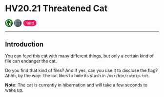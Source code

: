 # HV20.21 Threatened Cat

<img src="../_resources/01_web_security.png" style="height:1.8em;vertical-align:middle;">

<img src="../_resources/02_exploitation.png" style="height:1.8em;vertical-align:middle;">

<img src="../_resources/hard.png" style="height:1.8em;vertical-align:middle;">  

---

## Introduction

You can feed this cat with many different things, but only a certain kind of file can endanger the cat.

Do you find that kind of files? And if yes, can you use it to disclose the flag? Ahhh, by the way: The cat likes to hide its stash in `/usr/bin/catnip.txt`.

**Note:** The cat is currently in hibernation and will take a few seconds to wake up.

